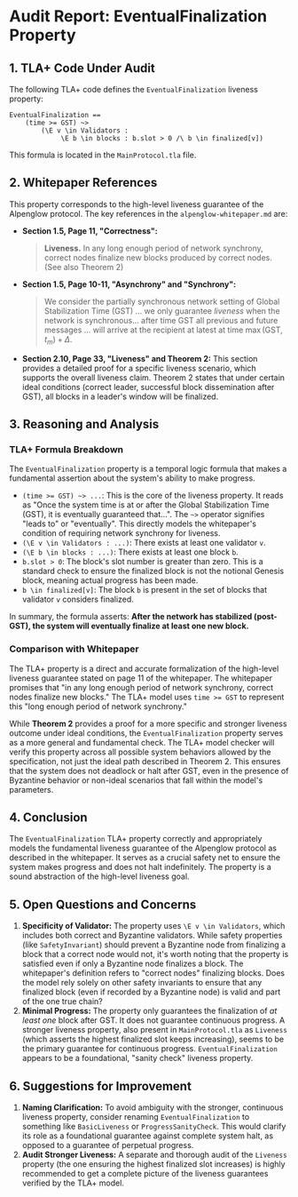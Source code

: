 # Audit Report: EventualFinalization Property

## 1. TLA+ Code Under Audit

The following TLA+ code defines the `EventualFinalization` liveness property:

```tla
EventualFinalization ==
    (time >= GST) ~> 
        (\E v \in Validators : 
             \E b \in blocks : b.slot > 0 /\ b \in finalized[v])
```

This formula is located in the `MainProtocol.tla` file.

## 2. Whitepaper References

This property corresponds to the high-level liveness guarantee of the Alpenglow protocol. The key references in the `alpenglow-whitepaper.md` are:

*   **Section 1.5, Page 11, "Correctness":**
    > **Liveness.** In any long enough period of network synchrony, correct nodes finalize new blocks produced by correct nodes. (See also Theorem 2)

*   **Section 1.5, Page 10-11, "Asynchrony" and "Synchrony":**
    > We consider the partially synchronous network setting of Global Stabilization Time (GST) ... we only guarantee *liveness* when the network is synchronous... after time GST all previous and future messages ... will arrive at the recipient at latest at time $\max(\text{GST}, t_m) + \Delta$.

*   **Section 2.10, Page 33, "Liveness" and Theorem 2:**
    This section provides a detailed proof for a specific liveness scenario, which supports the overall liveness claim. Theorem 2 states that under certain ideal conditions (correct leader, successful block dissemination after GST), all blocks in a leader's window will be finalized.

## 3. Reasoning and Analysis

### TLA+ Formula Breakdown

The `EventualFinalization` property is a temporal logic formula that makes a fundamental assertion about the system's ability to make progress.

- `(time >= GST) ~> ...`: This is the core of the liveness property. It reads as "Once the system time is at or after the Global Stabilization Time (GST), it is eventually guaranteed that...". The `~>` operator signifies "leads to" or "eventually". This directly models the whitepaper's condition of requiring network synchrony for liveness.
- `(\E v \in Validators : ...)`: There exists at least one validator `v`.
- `(\E b \in blocks : ...)`: There exists at least one block `b`.
- `b.slot > 0`: The block's slot number is greater than zero. This is a standard check to ensure the finalized block is not the notional Genesis block, meaning actual progress has been made.
- `b \in finalized[v]`: The block `b` is present in the set of blocks that validator `v` considers finalized.

In summary, the formula asserts: **After the network has stabilized (post-GST), the system will eventually finalize at least one new block.**

### Comparison with Whitepaper

The TLA+ property is a direct and accurate formalization of the high-level liveness guarantee stated on page 11 of the whitepaper. The whitepaper promises that "in any long enough period of network synchrony, correct nodes finalize new blocks." The TLA+ model uses `time >= GST` to represent this "long enough period of network synchrony."

While **Theorem 2** provides a proof for a more specific and stronger liveness outcome under ideal conditions, the `EventualFinalization` property serves as a more general and fundamental check. The TLA+ model checker will verify this property across all possible system behaviors allowed by the specification, not just the ideal path described in Theorem 2. This ensures that the system does not deadlock or halt after GST, even in the presence of Byzantine behavior or non-ideal scenarios that fall within the model's parameters.

## 4. Conclusion

The `EventualFinalization` TLA+ property correctly and appropriately models the fundamental liveness guarantee of the Alpenglow protocol as described in the whitepaper. It serves as a crucial safety net to ensure the system makes progress and does not halt indefinitely. The property is a sound abstraction of the high-level liveness goal.

## 5. Open Questions and Concerns

1.  **Specificity of Validator:** The property uses `\E v \in Validators`, which includes both correct and Byzantine validators. While safety properties (like `SafetyInvariant`) should prevent a Byzantine node from finalizing a block that a correct node would not, it's worth noting that the property is satisfied even if only a Byzantine node finalizes a block. The whitepaper's definition refers to "correct nodes" finalizing blocks. Does the model rely solely on other safety invariants to ensure that any finalized block (even if recorded by a Byzantine node) is valid and part of the one true chain?
2.  **Minimal Progress:** The property only guarantees the finalization of *at least one* block after GST. It does not guarantee continuous progress. A stronger liveness property, also present in `MainProtocol.tla` as `Liveness` (which asserts the highest finalized slot keeps increasing), seems to be the primary guarantee for continuous progress. `EventualFinalization` appears to be a foundational, "sanity check" liveness property.

## 6. Suggestions for Improvement

1.  **Naming Clarification:** To avoid ambiguity with the stronger, continuous liveness property, consider renaming `EventualFinalization` to something like `BasicLiveness` or `ProgressSanityCheck`. This would clarify its role as a foundational guarantee against complete system halt, as opposed to a guarantee of perpetual progress.
2.  **Audit Stronger Liveness:** A separate and thorough audit of the `Liveness` property (the one ensuring the highest finalized slot increases) is highly recommended to get a complete picture of the liveness guarantees verified by the TLA+ model.
